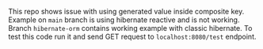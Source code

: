 This repo shows issue with using generated value inside composite key.
Example on `main` branch is using hibernate reactive and is not working.
Branch `hibernate-orm` contains working example with classic hibernate.
To test this code run it and send GET request to `localhost:8080/test` endpoint.